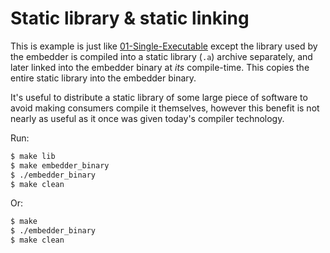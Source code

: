 # Static library & static linking

This is example is just like [01-Single-Executable](../01-Single-Executable)
except the library used by the embedder is compiled into a static library (`.a`)
archive separately, and later linked into the embedder binary at *its*
compile-time. This copies the entire static library into the embedder binary.

It's useful to distribute a static library of some large piece of software to
avoid making consumers compile it themselves, however this benefit is not nearly
as useful as it once was given today's compiler technology.

Run:

```sh
$ make lib
$ make embedder_binary
$ ./embedder_binary
$ make clean
```

Or:

```sh
$ make
$ ./embedder_binary
$ make clean
```
